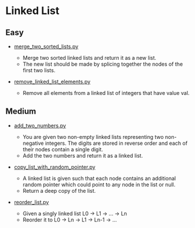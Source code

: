 Linked List
=============

## Easy

+ [merge_two_sorted_lists.py](merge_two_sorted_lists.py)
  - Merge two sorted linked lists and return it as a new list.
  - The new list should be made by splicing together the nodes of the first two lists.

+ [remove_linked_list_elements.py](remove_linked_list_elements.py)
  - Remove all elements from a linked list of integers that have value val.

## Medium

+ [add_two_numbers.py](add_two_numbers.py)
  - You are given two non-empty linked lists representing two non-negative integers.
    The digits are stored in reverse order and each of their nodes contain a single digit.
  - Add the two numbers and return it as a linked list.

+ [copy_list_with_random_pointer.py](copy_list_with_random_pointer.py)
  - A linked list is given such that each node contains an additional random pointer
    which could point to any node in the list or null.
  - Return a deep copy of the list.

+ [reorder_list.py](reorder_list.py)
  - Given a singly linked list L0 -> L1 -> ... -> Ln
  - Reorder it to L0 -> Ln -> L1 -> Ln-1 -> ...


